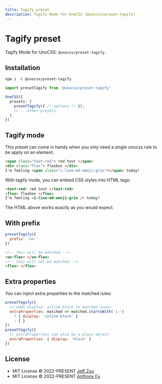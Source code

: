 ```yaml
---
title: Tagify preset
description: Tagify Mode for UnoCSS (@unocss/preset-tagify)
---
```


# Tagify preset

Tagify Mode for UnoCSS: `@unocss/preset-tagify`.

## Installation

```bash
npm i -D @unocss/preset-tagify
```

```ts
import presetTagify from '@unocss/preset-tagify'

UnoCSS({
  presets: [
    presetTagify({ /* options */ }),
    // ...other presets
  ],
})
```

## Tagify mode

This preset can come in handy when you only need a single unocss rule to be apply on an element.

```html
<span class="text-red"> red text </span>
<div class="flex"> flexbox </div>
I'm feeling <span class="i-line-md-emoji-grin"></span> today!
```

With tagify mode, you can embed CSS styles into HTML tags:

```html
<text-red> red text </text-red>
<flex> flexbox </flex>
I'm feeling <i-line-md-emoji-grin /> today!
```

The HTML above works exactly as you would expect.

## With prefix

```js
presetTagify({
  prefix: 'un-'
})
```

```html
<!-- this will be matched -->
<un-flex> </un-flex>
<!-- this will not be matched -->
<flex> </flex>
```

## Extra properties

You can inject extra properties to the matched rules:

```js
presetTagify({
  // adds display: inline-block to matched icons
  extraProperties: matched => matched.startsWith('i-')
    ? { display: 'inline-block' }
    : { }
})
presetTagify({
  // extraProperties can also be a plain object
  extraProperties: { display: 'block' }
})
```

## License

- MIT License &copy; 2022-PRESENT [Jeff Zou](https://github.com/zojize)
- MIT License &copy; 2022-PRESENT [Anthony Fu](https://github.com/antfu)